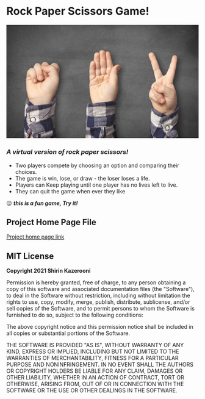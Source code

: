 # Rock Paper Scissors Game!
<img src="images/photo.jpeg">

### ***A virtual version of rock paper scissors!*** 
* Two players compete by choosing an option and comparing their choices.
* The game is win, lose, or draw - the loser loses a life. 
* Players can Keep playing until one player has no lives left to live.
* They can quit the game when ever they like

:stuck_out_tongue_winking_eye: ***this is a fun game, Try it!***



## Project Home Page File
[Project home page link](https://github.com/shirinhk/RPS/blob/main/game.py)


## MIT License

**Copyright 2021 Shirin Kazerooni**

Permission is hereby granted, free of charge, to any person obtaining a copy of this software and associated documentation files (the "Software"), to deal in the Software without restriction, including without limitation the rights to use, copy, modify, merge, publish, distribute, sublicense, and/or sell copies of the Software, and to permit persons to whom the Software is furnished to do so, subject to the following conditions:

The above copyright notice and this permission notice shall be included in all copies or substantial portions of the Software.

THE SOFTWARE IS PROVIDED "AS IS", WITHOUT WARRANTY OF ANY KIND, EXPRESS OR IMPLIED, INCLUDING BUT NOT LIMITED TO THE WARRANTIES OF MERCHANTABILITY, FITNESS FOR A PARTICULAR PURPOSE AND NONINFRINGEMENT. IN NO EVENT SHALL THE AUTHORS OR COPYRIGHT HOLDERS BE LIABLE FOR ANY CLAIM, DAMAGES OR OTHER LIABILITY, WHETHER IN AN ACTION OF CONTRACT, TORT OR OTHERWISE, ARISING FROM, OUT OF OR IN CONNECTION WITH THE SOFTWARE OR THE USE OR OTHER DEALINGS IN THE SOFTWARE.